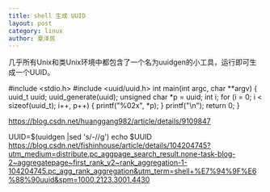 ```yaml
---
title: shell 生成 UUID
layout: post
category: linux
author: 夏泽民
---
```

几乎所有Unix和类Unix环境中都包含了一个名为uuidgen的小工具，运行即可生成一个UUID。


#include <stdio.h>
#include <uuid/uuid.h>
int main(int argc, char **argv)
{
uuid_t uuid;
uuid_generate(uuid);
unsigned char *p = uuid;
int i;
for (i = 0; i < sizeof(uuid_t); i++, p++)
{
printf("%02x", *p);
}
printf("\n");
return 0;
}

https://blog.csdn.net/huanggang982/article/details/9109847
<!-- more -->
UUID=$(uuidgen |sed 's/-//g')
echo $UUID
https://blog.csdn.net/fishinhouse/article/details/104204745?utm_medium=distribute.pc_aggpage_search_result.none-task-blog-2~aggregatepage~first_rank_v2~rank_aggregation-1-104204745.pc_agg_rank_aggregation&utm_term=shell+%E7%94%9F%E6%88%90uuid&spm=1000.2123.3001.4430